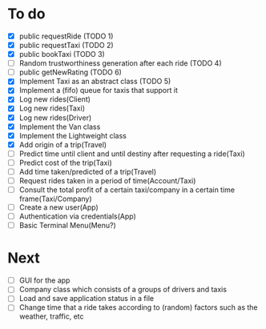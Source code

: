 # To do
- [x] public requestRide (TODO 1)
- [x] public requestTaxi (TODO 2)
- [x] public bookTaxi (TODO 3)
- [ ] Random trustworthiness generation after each ride (TODO 4)
- [ ] public getNewRating (TODO 6)
- [x] Implement Taxi as an abstract class (TODO 5)
- [x] Implement a (fifo) queue for taxis that support it
- [x] Log new rides(Client)
- [x] Log new rides(Taxi)
- [x] Log new rides(Driver)
- [x] Implement the Van class
- [x] Implement the Lightweight class
- [x] Add origin of a trip(Travel)
- [ ] Predict time until client and until destiny after requesting a ride(Taxi)
- [ ] Predict cost of the trip(Taxi)
- [ ] Add time taken/predicted of a trip(Travel)
- [ ] Request rides taken in a period of time(Account/Taxi)
- [ ] Consult the total profit of a certain taxi/company in a certain time frame(Taxi/Company)
- [ ] Create a new user(App)
- [ ] Authentication via credentials(App)
- [ ] Basic Terminal Menu(Menu?)

# Next
- [ ] GUI for the app
- [ ] Company class which consists of a groups of drivers and taxis
- [ ] Load and save application status in a file
- [ ] Change time that a ride takes according to (random) factors such as the weather, traffic, etc

